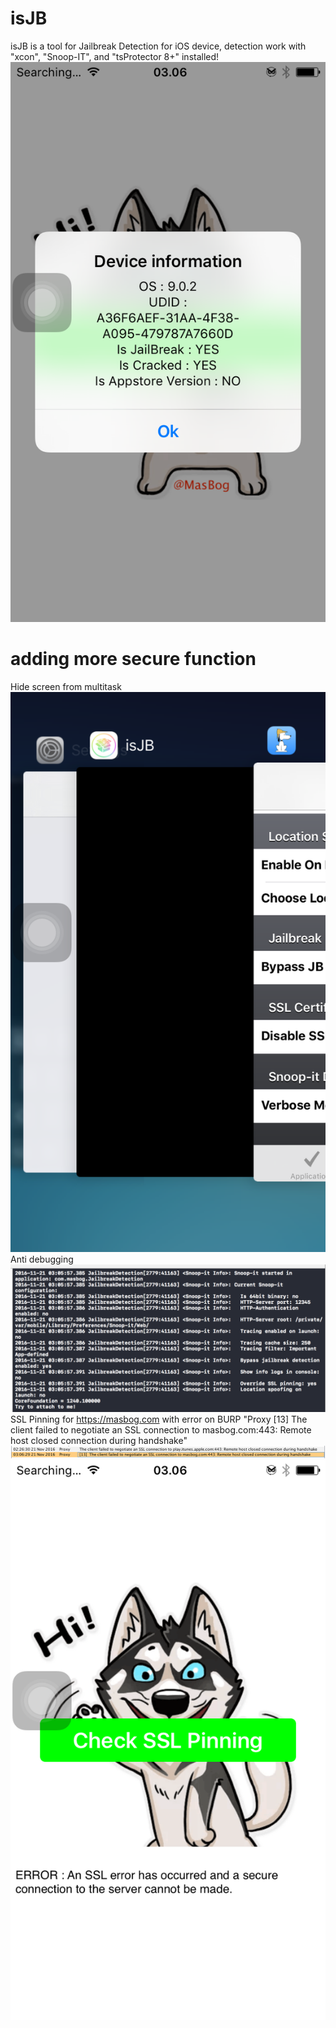 # isJB
  isJB is a tool for Jailbreak Detection for iOS device, detection work with "xcon", "Snoop-IT", and "tsProtector 8+" installed!<br />
  ![This Application](b.png?raw=true "This Application")<br />
# adding more secure function
  Hide screen from multitask <br />
  ![Hide from multitasking](e.png?raw=true "Hide from multitasking")<br />
  Anti debugging <br />
  ![Anti Debugging](a.png?raw=true "Anti Debugging")<br />
  SSL Pinning for https://masbog.com with error on BURP "Proxy	[13]  The client failed to negotiate an SSL connection to masbog.com:443: Remote host closed connection during handshake"<br />
  ![BURP ERROR](d.png?raw=true "BURP ERROR")
  ![SSL Pinning Success](c.png?raw=true "SSL Pinning Success")

